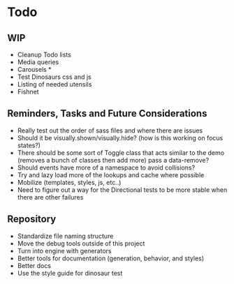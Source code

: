 
# Todo

## WIP
- Cleanup Todo lists
- Media queries
- Carousels *
- Test Dinosaurs css and js
- Listing of needed utensils
- Fishnet

## Reminders, Tasks and Future Considerations
- Really test out the order of sass files and where there are issues
- Should it be visually.shown/visually.hide? (how is this working on
  focus states?)
- There should be some sort of Toggle class that acts similar to the
  demo (removes a bunch of classes then add more) pass a data-remove?
- Should events have more of a namespace to avoid collisions?
- Try and lazy load more of the lookups and cache where possible
- Mobilize (templates, styles, js, etc..)
- Need to figure out a way for the Directional tests to be more stable
  when there are other failures

## Repository
- Standardize file naming structure
- Move the debug tools outside of this project
- Turn into engine with generators
- Better tools for documentation (generation, behavior, and styles)
- Better docs
- Use the style guide for dinosaur test

